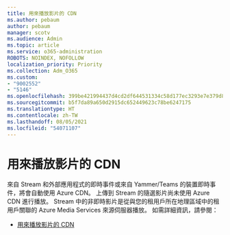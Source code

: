 ```yaml
---
title: 用來播放影片的 CDN
ms.author: pebaum
author: pebaum
manager: scotv
ms.audience: Admin
ms.topic: article
ms.service: o365-administration
ROBOTS: NOINDEX, NOFOLLOW
localization_priority: Priority
ms.collection: Adm_O365
ms.custom:
- "9002552"
- "5146"
ms.openlocfilehash: 399be421994437d4cd2df644531334c58d177ec3293e7e379d84cd8326823a63
ms.sourcegitcommit: b5f7da89a650d2915dc652449623c78be6247175
ms.translationtype: HT
ms.contentlocale: zh-TW
ms.lasthandoff: 08/05/2021
ms.locfileid: "54071107"
---
```

# <a name="cdn-used-for-video-playback"></a>用來播放影片的 CDN

來自 Stream 和外部應用程式的即時事件或來自 Yammer/Teams 的裝置即時事件，將會自動使用 Azure CDN。 上傳到 Stream 的隨選影片尚未使用 Azure CDN 進行播放。 Stream 中的非即時影片是從與您的租用戶所在地理區域中的租用戶關聯的 Azure Media Services 來源伺服器播放。 如需詳細資訊，請參閱：

- [用來播放影片的 CDN](https://docs.microsoft.com/stream/network-overview#cdn-used-for-video-playback)
